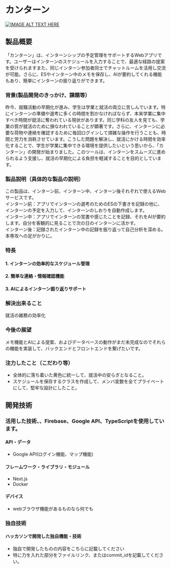 # カンターン

[![IMAGE ALT TEXT HERE]([https://jphacks.com/wp-content/uploads/2024/07/JPHACKS2024_ogp.jpg)](https://www.youtube.com/watch?v=DZXUkEj-CSI](https://drive.google.com/file/d/1nlCt8WPudkcqbPKFqm7hwrefWOsgYaUF/view?usp=sharing))
## 製品概要
「カンターン」は、インターンシップの予定管理をサポートするWebアプリです。ユーザーはインターンのスケジュールを入力することで、最適な経路の提案を受けられますまた、同じインターン参加者同士でチャットルームを活用し交流が可能。さらに、ESやインターン中のメモを保存し、AIが要約してくれる機能もあり、簡単にインターンの振り返りができます。
### 背景(製品開発のきっかけ、課題等）
昨今、就職活動の早期化が進み、学生は学業と就活の両立に苦しんでいます。特にインターンの準備や選考に多くの時間を割かなければならず、本来学業に集中すべき時間が就活に奪われている現状があります。同じ学科の友人を見ても、学業の質が就活のために損なわれていることが顕著です。さらに、インターンに必要な荷物や連絡を確認するために毎回ログインして煩雑な操作を行うことも、時間と労力を消耗させています。こうした問題を解決し、就活にかける時間を効率化することで、学生が学業に集中できる環境を提供したいという思いから、「カンターン」の開発が始まりました。このツールは、インターンをスムーズに進められるよう支援し、就活の早期化による負担を軽減することを目的としています。
### 製品説明（具体的な製品の説明）
この製品は、インターン前、インターン中、インターン後それぞれで使えるWebサービスです。  
インターン前：アプリでインターンの選考のためのESの下書きを記録の他に、インターンの予定を入力して、インターンのしおりを自動作成します。  
インターン中：アプリでインターンの覚書や感じたことを記録、それをAIが要約します。自分を客観的に見ることで次の日のインターンに活かす。  
インターン後：記録されたインターン中の記録を振り返って自己分析を深める。本専攻への足がかりに。
### 特長
#### 1. インターンの効率的なスケジュール管理
#### 2. 簡単な連絡・情報確認機能
#### 3. AIによるインターン振り返りサポート

### 解決出来ること
就活の雑務の効率化
### 今後の展望
メモ機能とAIによる提案、およびデータベースの動作がまだ未完成なのでそれらの機能を実装して、バックエンドとフロントエンドを繋げたいです。
### 注力したこと（こだわり等）
* 全体的に落ち着いた黄色に統一して、就活中の安らぎとなること。
* スケジュールを保存するクラスを作成して、メンバ変数を全てプライベートにして、堅牢な設計にしたこと。

## 開発技術
### 活用した技術、、Firebase、Google API、TypeScriptを使用しています。
#### API・データ
* Google API(ログイン機能、マップ機能)

#### フレームワーク・ライブラリ・モジュール
* Next.js
* Docker

#### デバイス
* webブラウザ機能があるものなら何でも

### 独自技術
#### ハッカソンで開発した独自機能・技術
* 独自で開発したものの内容をこちらに記載してください
* 特に力を入れた部分をファイルリンク、またはcommit_idを記載してください。

